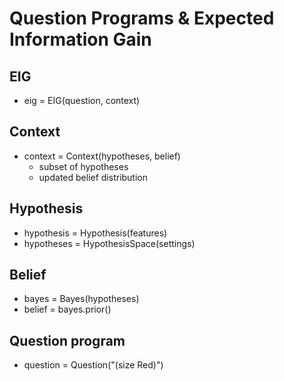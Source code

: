 # Question Programs & Expected Information Gain

## EIG

- eig = EIG(question, context)


## Context

- context = Context(hypotheses, belief)
  - subset of hypotheses
  - updated belief distribution


## Hypothesis

- hypothesis = Hypothesis(features)
- hypotheses = HypothesisSpace(settings)


## Belief

- bayes = Bayes(hypotheses)
- belief = bayes.prior()


## Question program

- question = Question("(size Red)")
